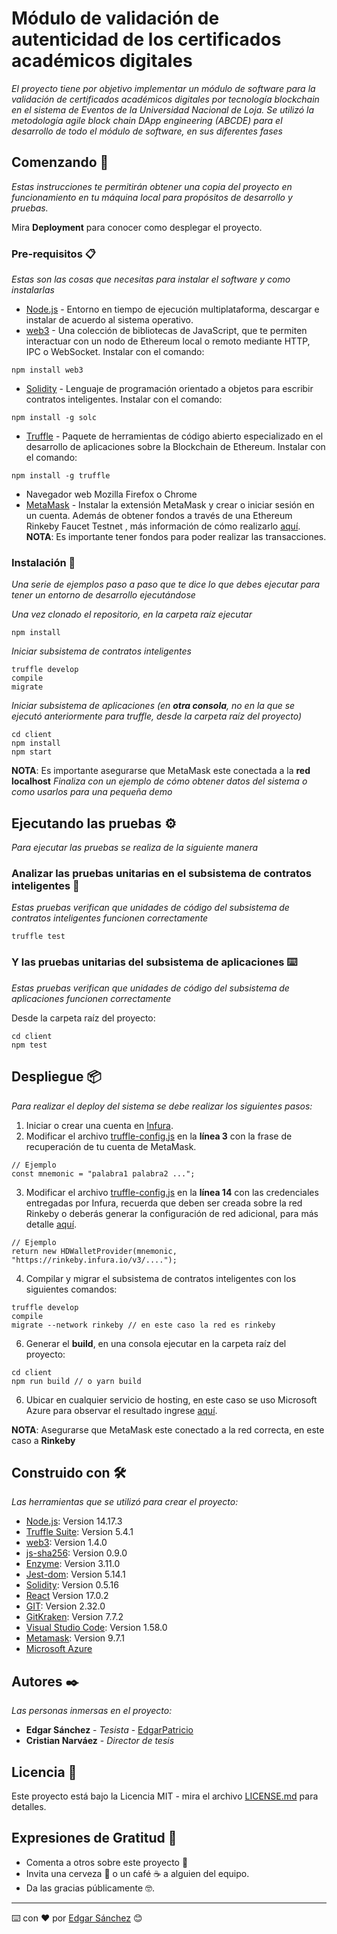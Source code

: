 # Módulo de validación de autenticidad de los certificados académicos digitales 

_El proyecto tiene por objetivo implementar un módulo de software para la validación de certificados académicos digitales por tecnología blockchain en el sistema de Eventos de la Universidad Nacional de Loja. Se utilizó la metodología agile block chain DApp engineering (ABCDE) para el desarrollo de todo el módulo de software, en sus diferentes fases_

## Comenzando 🚀

_Estas instrucciones te permitirán obtener una copia del proyecto en funcionamiento en tu máquina local para propósitos de desarrollo y pruebas._

Mira **Deployment** para conocer como desplegar el proyecto.

 
### Pre-requisitos 📋

_Estas son las cosas que necesitas para instalar el software y como instalarlas_

* [Node.js](https://nodejs.org/es/download/) - Entorno en tiempo de ejecución multiplataforma, descargar e instalar de acuerdo al sistema operativo.
* [web3](https://rometools.github.io/rome/) - Una colección de bibliotecas de JavaScript, que te permiten interactuar con un nodo de Ethereum local o remoto mediante HTTP, IPC o WebSocket. Instalar con el comando:
```
npm install web3
```
* [Solidity](https://solidity-es.readthedocs.io/es/latest/installing-solidity.html) - Lenguaje de programación orientado a objetos para escribir contratos inteligentes. Instalar con el comando:
```
npm install -g solc
```
* [Truffle](https://www.trufflesuite.com/docs/truffle/getting-started/installation) - Paquete de herramientas de código abierto especializado en el desarrollo de aplicaciones sobre la Blockchain de Ethereum. Instalar con el comando:
```
npm install -g truffle
```
* Navegador web Mozilla Firefox o Chrome
* [MetaMask](https://metamask.io) - Instalar la extensión MetaMask y crear o iniciar sesión en un cuenta. Además de obtener fondos a través de una Ethereum Rinkeby Faucet Testnet
, más información de cómo realizarlo [aquí](https://medium.com/@julgq/c%C3%B3mo-enviar-eth-a-metamask-en-la-red-rinkeby-f3bbf388ba54). **NOTA**: Es importante tener fondos para poder realizar las transacciones.

### Instalación 🔧

_Una serie de ejemplos paso a paso que te dice lo que debes ejecutar para tener un entorno de desarrollo ejecutándose_

_Una vez clonado el repositorio, en la carpeta raíz ejecutar_

```
npm install
```

_Iniciar subsistema de contratos inteligentes_

```
truffle develop
compile
migrate
```
_Iniciar subsistema de aplicaciones (en **otra consola**, no en la que se ejecutó anteriormente para truffle, desde la carpeta raíz del proyecto)_
```
cd client
npm install
npm start
```
**NOTA**: Es importante asegurarse que MetaMask este conectada a la **red localhost**
_Finaliza con un ejemplo de cómo obtener datos del sistema o como usarlos para una pequeña demo_

## Ejecutando las pruebas ⚙️

_Para ejecutar las pruebas se realiza de la siguiente manera_

### Analizar las pruebas unitarias en el subsistema de contratos inteligentes 🔩

_Estas pruebas verifican que unidades de código del subsistema de contratos inteligentes funcionen correctamente_

```
truffle test
``````

### Y las pruebas unitarias  del subsistema de aplicaciones ⌨️

_Estas pruebas verifican que unidades de código del subsistema de aplicaciones funcionen correctamente_

Desde la carpeta raíz del proyecto:


```
cd client
npm test
```

## Despliegue 📦

_Para realizar el deploy del sistema se debe realizar los siguientes pasos:_

1. Iniciar o crear una cuenta en [Infura](https://infura.io/).
2. Modificar el archivo [truffle-config.js](truffle-config.js) en la **línea 3** con la frase de recuperación de tu cuenta de MetaMask.
```
// Ejemplo
const mnemonic = "palabra1 palabra2 ...";
```
3. Modificar el archivo [truffle-config.js](truffle-config.js) en la **línea 14** con las credenciales entregadas por Infura, recuerda que deben ser creada sobre la red Rinkeby o deberás generar la configuración de red adicional, para más detalle [aquí](https://www.trufflesuite.com/docs/truffle/reference/configuration#networks).
```
// Ejemplo
return new HDWalletProvider(mnemonic, "https://rinkeby.infura.io/v3/....");
```
4. Compilar y migrar el subsistema de contratos inteligentes con los siguientes comandos:
```
truffle develop
compile
migrate --network rinkeby // en este caso la red es rinkeby
```
6. Generar el **build**, en una consola ejecutar en la carpeta raíz del proyecto:
```
cd client
npm run build // o yarn build 
```
6. Ubicar en cualquier servicio de hosting, en este caso se uso Microsoft Azure para observar el resultado  ingrese [aquí](https://certificados-unl.azurewebsites.net/).

**NOTA**: Asegurarse que MetaMask este conectado a la red correcta, en este  caso a **Rinkeby**
## Construido con 🛠️

_Las herramientas que se utilizó para crear el proyecto:_

* [Node.js](http://www.dropwizard.io/1.0.2/docs/): Version 14.17.3
* [Truffle Suite](https://www.trufflesuite.com/): Version 5.4.1
* [web3](https://web3js.readthedocs.io/en/v1.4.0/): Version 1.4.0
* [js-sha256](https://www.npmjs.com/package/js-sha256): Version 0.9.0
* [Enzyme](https://www.npmjs.com/package/enzyme): Version 3.11.0
* [Jest-dom](https://jestjs.io/docs/tutorial-react): Version 5.14.1
* [Solidity](https://solidity-es.readthedocs.io/es/latest/): Version 0.5.16
* [React](https://es.reactjs.org/) Version 17.0.2
* [GIT](https://git-scm.com/): Version 2.32.0
* [GitKraken](https://maven.apache.org/): Version 7.7.2
* [Visual Studio Code](): Version  1.58.0
* [Metamask](https://metamask.io/): Version 9.7.1
* [Microsoft Azure](https://azure.microsoft.com/es-es/) 


## Autores ✒️

_Las personas inmersas en el proyecto:_

* **Edgar Sánchez** - *Tesista* - [EdgarPatricio](https://github.com/EdgarPatricio)
* **Cristian Narváez** - *Director de tesis*  

## Licencia 📄

Este proyecto está bajo la Licencia MIT - mira el archivo [LICENSE.md](LICENSE.md) para detalles.

## Expresiones de Gratitud 🎁

* Comenta a otros sobre este proyecto 📢
* Invita una cerveza 🍺 o un café ☕ a alguien del equipo. 
* Da las gracias públicamente 🤓.

---
⌨️ con ❤️ por [Edgar Sánchez](https://github.com/EdgarPatricio) 😊
